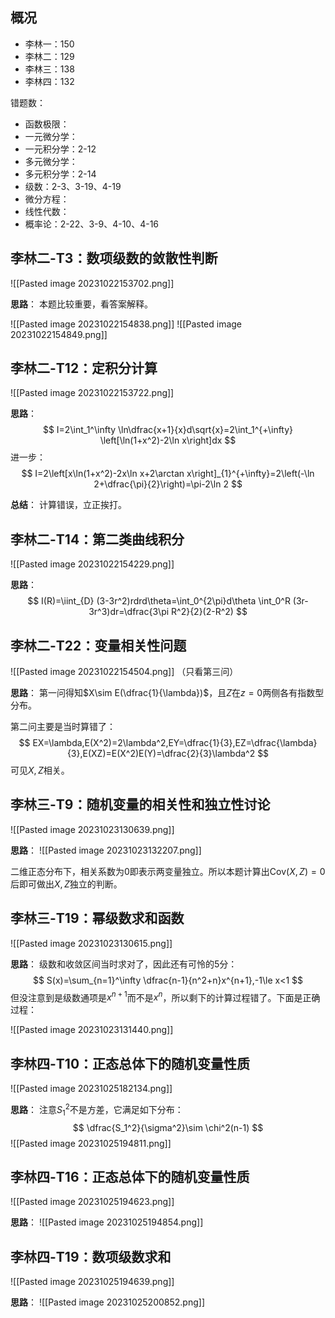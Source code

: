 
## 概况

- 李林一：150
- 李林二：129
- 李林三：138
- 李林四：132

错题数：
- 函数极限：
- 一元微分学：
- 一元积分学：2-12
- 多元微分学：
- 多元积分学：2-14
- 级数：2-3、3-19、4-19
- 微分方程：
- 线性代数：
- 概率论：2-22、3-9、4-10、4-16

## 李林二-T3：数项级数的敛散性判断

![[Pasted image 20231022153702.png]]

**思路**：
本题比较重要，看答案解释。

![[Pasted image 20231022154838.png]]
![[Pasted image 20231022154849.png]]

## 李林二-T12：定积分计算

![[Pasted image 20231022153722.png]]

**思路**：
$$
I=2\int_1^\infty \ln\dfrac{x+1}{x}d\sqrt{x}=2\int_1^{+\infty} \left[\ln(1+x^2)-2\ln x\right]dx
$$
进一步：
$$
I=2\left[x\ln(1+x^2)-2x\ln x+2\arctan x\right]_{1}^{+\infty}=2\left(-\ln 2+\dfrac{\pi}{2}\right)=\pi-2\ln 2
$$

**总结**：
计算错误，立正挨打。

## 李林二-T14：第二类曲线积分

![[Pasted image 20231022154229.png]]

**思路**：
$$
I(R)=\iint_{D} (3-3r^2)rdrd\theta=\int_0^{2\pi}d\theta \int_0^R (3r-3r^3)dr=\dfrac{3\pi R^2}{2}(2-R^2)
$$

## 李林二-T22：变量相关性问题

![[Pasted image 20231022154504.png]]
（只看第三问）

**思路**：
第一问得知$X\sim E(\dfrac{1}{\lambda})$，且$Z$在$z=0$两侧各有指数型分布。

第二问主要是当时算错了：
$$
EX=\lambda,E(X^2)=2\lambda^2,EY=\dfrac{1}{3},EZ=\dfrac{\lambda}{3},E(XZ)=E(X^2)E(Y)=\dfrac{2}{3}\lambda^2
$$
可见$X,Z$相关。

## 李林三-T9：随机变量的相关性和独立性讨论

![[Pasted image 20231023130639.png]]

**思路**：
![[Pasted image 20231023132207.png]]

二维正态分布下，相关系数为0即表示两变量独立。所以本题计算出$\text{Cov}(X,Z)=0$后即可做出$X,Z$独立的判断。

## 李林三-T19：幂级数求和函数

![[Pasted image 20231023130615.png]]

**思路**：
级数和收敛区间当时求对了，因此还有可怜的5分：
$$
S(x)=\sum_{n=1}^\infty \dfrac{n-1}{n^2+n}x^{n+1},-1\le x<1
$$
但没注意到是级数通项是$x^{n+1}$而不是$x^n$，所以剩下的计算过程错了。下面是正确过程：

![[Pasted image 20231023131440.png]]

## 李林四-T10：正态总体下的随机变量性质

![[Pasted image 20231025182134.png]]

**思路**：
注意$S_1^2$不是方差，它满足如下分布：
$$
\dfrac{S_1^2}{\sigma^2}\sim \chi^2(n-1)
$$
![[Pasted image 20231025194811.png]]

## 李林四-T16：正态总体下的随机变量性质

![[Pasted image 20231025194623.png]]

**思路**：
![[Pasted image 20231025194854.png]]

## 李林四-T19：数项级数求和

![[Pasted image 20231025194639.png]]

**思路**：
![[Pasted image 20231025200852.png]]